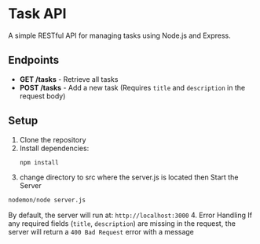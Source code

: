 # Task API

A simple RESTful API for managing tasks using Node.js and Express.

## Endpoints

- **GET /tasks** - Retrieve all tasks
- **POST /tasks** - Add a new task (Requires `title` and `description` in the request body)

## Setup

1. Clone the repository
2. Install dependencies:
   ```sh
   npm install
3. change directory to src where the server.js is located then Start the Server
```sh
nodemon/node server.js
```
By default, the server will run at:
`http://localhost:3000`
4. Error Handling
If any required fields (`title`, `description`) are missing in the request, the server will return a `400 Bad Request` error with a message